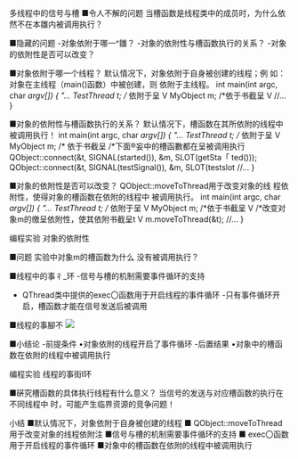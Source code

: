 多线程中的信号与槽
■令人不解的问题
当槽函数是线程类中的成员时，为什么依
然不在本雛内被调用执行？

■隐藏的问题
-对象依附于哪一^雛？
-对象的依附性与槽函数执行的关系？
-对象的依附性是否可以改变？

■对象依附于哪一个线程？
默认情况下，对象依附于自身被创建的线程；例
如：对象在主线程（main()函数）中被创建，则
依附于主线程。
int main(int argc, char *argv[])
{
"...
TestThread t; /* 依附于呈 V
MyObject m; /*依于书截呈 V
//…
}

■对象的依附性与槽函数执行的关系？
默认情况下，槽函数在其所依附的线程中被调用执行！
int main(int argc, char *argv[])
{
"...
TestThread t; /* 依附于呈 V
MyObject m; /* 依于书截呈
/*下面®妄中的槽函數都在呈被调用执行
QObject::connect(&t, SIGNAL(started()), &m, SLOT(getSta「 ted()));
QObject::connect(&t, SIGNAL(testSignal()), &m, SLOT(testslot
//…
}

■对象的依附性是否可以改变？
QObject::moveToThread用于改变对象的线
程依附性，使得对象的槽函数在依附的线程中
被调用执行。
int main(int argc, char *argv[])
{
"...
TestThread t; /* 依附于呈 V
MyObject m; /*依于书截呈 V
/*改变对象m的缴呈依附性，使其依附书截呈t V
m.moveToThread(&t);
//…
}

编程实验 对象的依附性

■问题
实验中对象m的槽函数为什么
没有被调用执行？

■线程中的事彳_环
-信号与槽的机制需要事件循环的支持
- QThread类中提供的exec〇函数用于开启线程的事件循环
-只有事件循环开启，槽函数才能在信号发送后被调用

■线程的事腳不
![](_v_images_/.png)

■小结论
-前提条件
•对象依附的线程开启了事件循环
-后置结果
•对象中的槽函数在依附的线程中被调用执行

编程实验 线程的事街I环

■硏究槽函数的具体执行线程有什么意义？
当信号的发送与对应槽函数的执行在不同线程中
时，可能产生临界资源的竞争问题！

小结
■默认情况下，对象依附于自身被创建的线程
■ QObject::moveToThread用于改变对象的线程依附注
■信号与槽的机制需要事件循环的支持
■ exec〇函数用于开启线程的事件循环
■对象中的槽函数在依附的线程中被调用执行